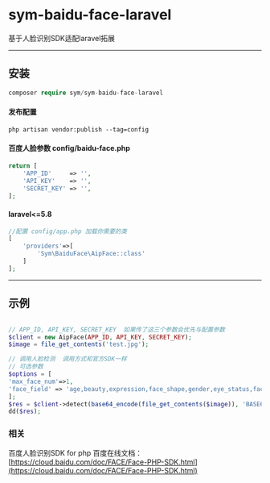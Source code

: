 # sym-baidu-face-laravel
基于人脸识别SDK适配laravel拓展
***
## 安装 

```php
composer require sym/sym-baidu-face-laravel
```
#### 发布配置
```
php artisan vendor:publish --tag=config
```

#### 百度人脸参数 config/baidu-face.php
```php
return [
    'APP_ID'     => '',
    'API_KEY'    => '',
    'SECRET_KEY' => '',
];
```

#### laravel<=5.8
```php
//配置 config/app.php 加载你需要的类
[
    'providers'=>[
        'Sym\BaiduFace\AipFace::class'
    ]
];
```
***
## 示例

```php

// APP_ID, API_KEY, SECRET_KEY  如果传了这三个参数会优先与配置参数
$client = new AipFace(APP_ID, API_KEY, SECRET_KEY);
$image = file_get_contents('test.jpg');

// 调用人脸检测  调用方式和官方SDK一样
// 可选参数
$options = [
'max_face_num'=>1,
'face_field' => 'age,beauty,expression,face_shape,gender,eye_status,face_type,mask,occlusion,spoofing,quality,landmark,landmark72,angle'
];
$res = $client->detect(base64_encode(file_get_contents($image)), 'BASE64', $options);
dd($res);

```


### 相关
百度人脸识别SDK for php
百度在线文档：[https://cloud.baidu.com/doc/FACE/Face-PHP-SDK.html](https://cloud.baidu.com/doc/FACE/Face-PHP-SDK.html)  
